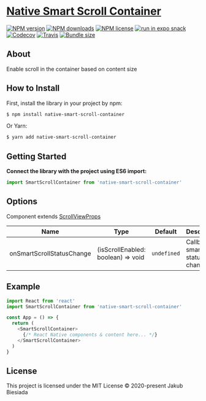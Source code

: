 # [Native Smart Scroll Container](https://github.com/native-ly/native-smart-scroll-container)

[![NPM version](https://flat.badgen.net/npm/v/native-smart-scroll-container)](https://www.npmjs.com/package/native-smart-scroll-container)
[![NPM downloads](https://flat.badgen.net/npm/dm/native-smart-scroll-container)](https://www.npmjs.com/package/native-smart-scroll-container)
[![NPM license](https://flat.badgen.net/npm/license/native-smart-scroll-container)](https://www.npmjs.com/package/native-smart-scroll-container)
[![run in expo snack](https://img.shields.io/badge/Run%20in%20Snack-4630EB?style=flat-square&logo=EXPO&labelColor=FFF&logoColor=000)](https://snack.expo.io/@jbiesiada/native-smart-scroll-container)
[![Codecov](https://flat.badgen.net/codecov/c/github/native-ly/native-smart-scroll-container)](https://codecov.io/gh/native-ly/native-smart-scroll-container)
[![Travis](https://flat.badgen.net/travis/native-ly/native-smart-scroll-container)](https://travis-ci.com/native-ly/native-smart-scroll-container)
[![Bundle size](https://flat.badgen.net/packagephobia/install/native-smart-scroll-container)](https://packagephobia.com/result?p=native-smart-scroll-container)

## About

Enable scroll in the container based on content size

## How to Install

First, install the library in your project by npm:

```sh
$ npm install native-smart-scroll-container
```

Or Yarn:

```sh
$ yarn add native-smart-scroll-container
```

## Getting Started

**Connect the library with the project using ES6 import:**

```js
import SmartScrollContainer from 'native-smart-scroll-container'
```

## Options

Component extends [ScrollViewProps](https://reactnative.dev/docs/scrollview#props)

| Name                      | Type                               | Default     | Description                            |
| ------------------------- | ---------------------------------- | ----------- | -------------------------------------- |
| onSmartScrollStatusChange | (isScrollEnabled: boolean) => void | `undefined` | Callback on smart scroll status change |

## Example

```js
import React from 'react'
import SmartScrollContainer from 'native-smart-scroll-container'

const App = () => {
  return (
    <SmartScrollContainer>
      {/* React Native components & content here... */}
    </SmartScrollContainer>
  )
}
```

## License

This project is licensed under the MIT License © 2020-present Jakub Biesiada
